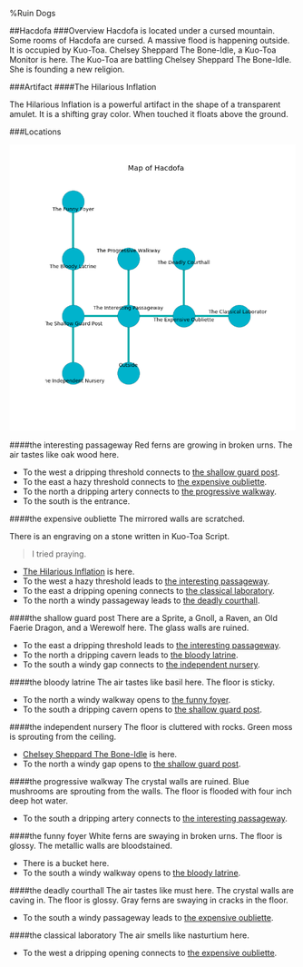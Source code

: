 %Ruin Dogs

##Hacdofa
###Overview
Hacdofa is located under a cursed mountain. Some rooms of Hacdofa are cursed. A massive flood is happening outside. It is occupied by Kuo-Toa. <a name="Chelsey-Sheppard-The-Bone-Idle"></a>Chelsey Sheppard The Bone-Idle, a Kuo-Toa Monitor is here. The Kuo-Toa are battling Chelsey Sheppard The Bone-Idle. She  is founding a new religion. 



###Artifact
####<a name="The-Hilarious-Inflation"></a>The Hilarious Inflation


The Hilarious Inflation is a powerful artifact in the shape of a transparent amulet. It is a shifting gray color. When touched it floats above the ground. 





###Locations


![](../v2/images/Hacdofa.png)

####<a name="the-interesting-passageway"></a>the interesting passageway
Red ferns are growing in broken urns. The air tastes like oak wood here. 



* To the west a dripping threshold connects to [the shallow guard post](#the-shallow-guard-post).
* To the east a hazy threshold connects to [the expensive oubliette](#the-expensive-oubliette).
* To the north a dripping artery connects to [the progressive walkway](#the-progressive-walkway).
* To the south is the entrance.


####<a name="the-expensive-oubliette"></a>the expensive oubliette
The mirrored walls are scratched. 

There is an engraving on a stone written in Kuo-Toa Script. 

> I tried praying.
>


* [The Hilarious Inflation](#The-Hilarious-Inflation) is here.
* To the west a hazy threshold leads to [the interesting passageway](#the-interesting-passageway).
* To the east a dripping opening connects to [the classical laboratory](#the-classical-laboratory).
* To the north a windy passageway leads to [the deadly courthall](#the-deadly-courthall).


####<a name="the-shallow-guard-post"></a>the shallow guard post
There are a Sprite, a Gnoll, a Raven, an Old Faerie Dragon, and a Werewolf here. The glass walls are ruined. 



* To the east a dripping threshold leads to [the interesting passageway](#the-interesting-passageway).
* To the north a dripping cavern leads to [the bloody latrine](#the-bloody-latrine).
* To the south a windy gap connects to [the independent nursery](#the-independent-nursery).


####<a name="the-bloody-latrine"></a>the bloody latrine
The air tastes like basil here. The floor is sticky. 



* To the north a windy walkway opens to [the funny foyer](#the-funny-foyer).
* To the south a dripping cavern opens to [the shallow guard post](#the-shallow-guard-post).


####<a name="the-independent-nursery"></a>the independent nursery
The floor is cluttered with rocks. Green moss is sprouting from the ceiling. 



* [Chelsey Sheppard The Bone-Idle](#Chelsey-Sheppard-The-Bone-Idle) is here.
* To the north a windy gap opens to [the shallow guard post](#the-shallow-guard-post).


####<a name="the-progressive-walkway"></a>the progressive walkway
The crystal walls are ruined. Blue mushrooms are sprouting from the walls. The floor is flooded with four inch deep hot water. 



* To the south a dripping artery connects to [the interesting passageway](#the-interesting-passageway).


####<a name="the-funny-foyer"></a>the funny foyer
White ferns are swaying in broken urns. The floor is glossy. The metallic walls are bloodstained. 



* There is a bucket here.
* To the south a windy walkway opens to [the bloody latrine](#the-bloody-latrine).


####<a name="the-deadly-courthall"></a>the deadly courthall
The air tastes like must here. The crystal walls are caving in. The floor is glossy. Gray ferns are swaying in cracks in the floor. 



* To the south a windy passageway leads to [the expensive oubliette](#the-expensive-oubliette).


####<a name="the-classical-laboratory"></a>the classical laboratory
The air smells like nasturtium here. 



* To the west a dripping opening connects to [the expensive oubliette](#the-expensive-oubliette).


